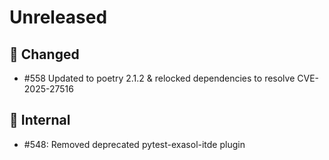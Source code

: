 # Unreleased

## 🔧 Changed

- #558 Updated to poetry 2.1.2 & relocked dependencies to resolve CVE-2025-27516

## 🧰 Internal
* #548: Removed deprecated pytest-exasol-itde plugin

